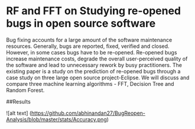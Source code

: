 # RF and FFT on Studying re-opened bugs in open source software
Bug fixing accounts for a large amount of the software maintenance resources. Generally, bugs are reported, fixed, verified and closed. However, in some cases bugs have to be re-opened. Re-opened bugs increase maintenance costs, degrade the overall user-perceived quality of the software and lead to unnecessary rework by busy practitioners. The existing paper is a study on the prediction of re-opened bugs through a case study on three large open source project-Eclipse.
We will discuss and compare three machine learning algorithms - FFT, Decision Tree and Random Forest.

##Results

![alt text] (https://github.com/abhinandan27/BugReopen-Analysis/blob/master/stats/Accuracy.png)

